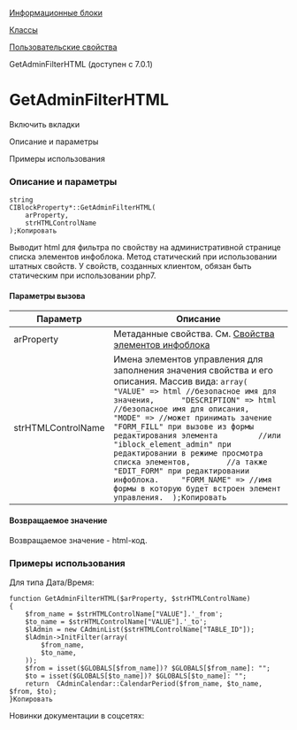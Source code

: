 [Информационные блоки](/api_help/iblock/index.php)

[Классы](/api_help/iblock/classes/index.php)

[Пользовательские свойства](/api_help/iblock/classes/user_properties/index.php)

GetAdminFilterHTML (доступен с 7.0.1)

GetAdminFilterHTML
==================

Включить вкладки

Описание и параметры

Примеры использования

### Описание и параметры

```
string
CIBlockProperty*::GetAdminFilterHTML(
	arProperty,
	strHTMLControlName
);Копировать
```

Выводит html для фильтра по свойству на административной странице списка элементов инфоблока. Метод статический при использовании штатных свойств. У свойств, созданных клиентом, обязан быть статическим при использовании php7.

#### Параметры вызова

| Параметр | Описание |
| --- | --- |
| arProperty | Метаданные свойства. См. [Свойства элементов инфоблока](/api_help/iblock/fields.php#fproperty) |
| strHTMLControlName | Имена элементов управления для заполнения значения свойства и его описания. Массив вида:  ``` array(  	"VALUE" => html //безопасное имя для значения,  	"DESCRIPTION" => html //безопасное имя для описания,  	"MODE" => //может принимать зачение "FORM_FILL" при вызове из формы редактирования элемента  		//или "iblock_element_admin" при редактировании в режиме просмотра списка элементов,  		//а также "EDIT_FORM" при редактировании инфоблока.  	"FORM_NAME" => //имя формы в которую будет встроен элемент управления.  );Копировать ``` |

#### Возвращаемое значение

Возвращаемое значение - html-код.

### Примеры использования

Для типа Дата/Время:

```
function GetAdminFilterHTML($arProperty, $strHTMLControlName)
{
	$from_name = $strHTMLControlName["VALUE"].'_from';
	$to_name = $strHTMLControlName["VALUE"].'_to';
	$lAdmin = new CAdminList($strHTMLControlName["TABLE_ID"]);
	$lAdmin->InitFilter(array(
		$from_name,
		$to_name,
	));
	$from = isset($GLOBALS[$from_name])? $GLOBALS[$from_name]: "";
	$to = isset($GLOBALS[$to_name])? $GLOBALS[$to_name]: "";
	return  CAdminCalendar::CalendarPeriod($from_name, $to_name, $from, $to);
}Копировать
```

Новинки документации в соцсетях: